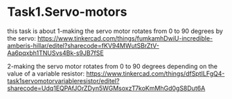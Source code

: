 # Task1.Servo-motors
this task is about 
1-making the servo motor rotates from 0 to 90 degrees by the servo:
https://www.tinkercad.com/things/fumkamhDwiU-incredible-amberis-hillar/editel?sharecode=fKV94MWutSBrZtV-Aa6pqxbh1TNUSvs4Bk-s9JB7fSE




2-making the servo motor rotates from 0 to 90 degrees depending on the value of a variable resistor:
https://www.tinkercad.com/things/dfSptILFgQ4-task1servomotorvariableresistor/editel?sharecode=Udq1EQPAfJOrZDyn5WGMsoxzT7koKmMhGd0gS8Dut6A


